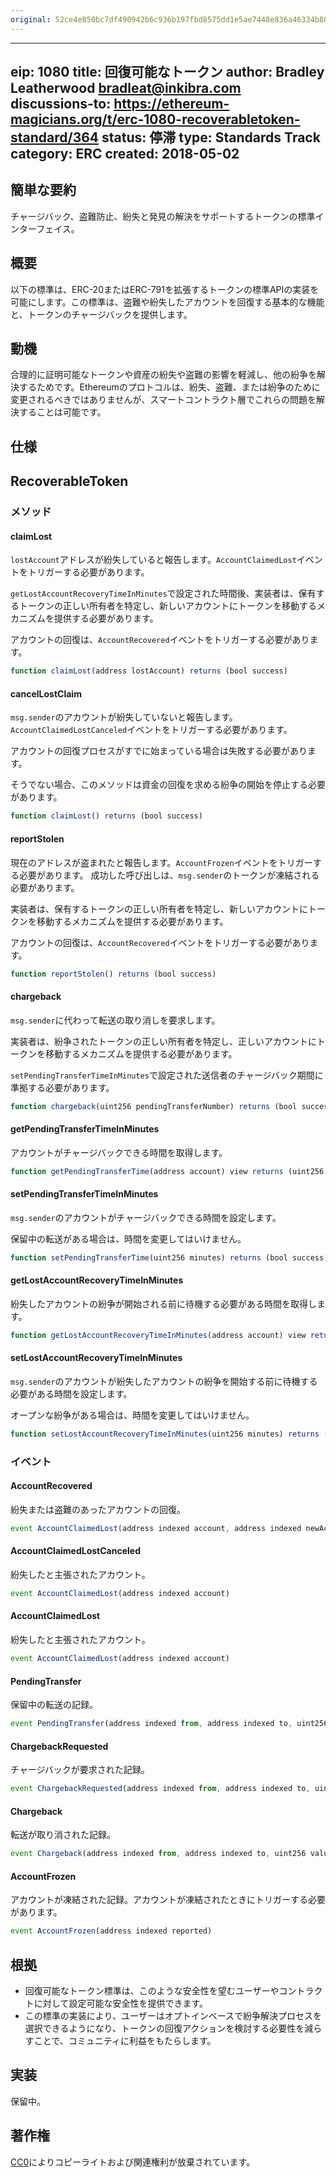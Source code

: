 ```yaml
---
original: 52ce4e850bc7df490942b6c936b197fbd8575dd1e5ae7448e836a46334b80f2e
---
```


---
eip: 1080
title: 回復可能なトークン
author: Bradley Leatherwood <bradleat@inkibra.com>
discussions-to: https://ethereum-magicians.org/t/erc-1080-recoverabletoken-standard/364
status: 停滞
type: Standards Track
category: ERC
created: 2018-05-02
---

## 簡単な要約

チャージバック、盗難防止、紛失と発見の解決をサポートするトークンの標準インターフェイス。

## 概要

以下の標準は、ERC-20またはERC-791を拡張するトークンの標準APIの実装を可能にします。この標準は、盗難や紛失したアカウントを回復する基本的な機能と、トークンのチャージバックを提供します。

## 動機

合理的に証明可能なトークンや資産の紛失や盗難の影響を軽減し、他の紛争を解決するためです。Ethereumのプロトコルは、紛失、盗難、または紛争のために変更されるべきではありませんが、スマートコントラクト層でこれらの問題を解決することは可能です。

## 仕様

## RecoverableToken

### メソッド

#### claimLost

`lostAccount`アドレスが紛失していると報告します。`AccountClaimedLost`イベントをトリガーする必要があります。

`getLostAccountRecoveryTimeInMinutes`で設定された時間後、実装者は、保有するトークンの正しい所有者を特定し、新しいアカウントにトークンを移動するメカニズムを提供する必要があります。

アカウントの回復は、`AccountRecovered`イベントをトリガーする必要があります。

```js
function claimLost(address lostAccount) returns (bool success)
```

#### cancelLostClaim

`msg.sender`のアカウントが紛失していないと報告します。`AccountClaimedLostCanceled`イベントをトリガーする必要があります。

アカウントの回復プロセスがすでに始まっている場合は失敗する必要があります。

そうでない場合、このメソッドは資金の回復を求める紛争の開始を停止する必要があります。

```js
function claimLost() returns (bool success)
```

#### reportStolen

現在のアドレスが盗まれたと報告します。`AccountFrozen`イベントをトリガーする必要があります。
成功した呼び出しは、`msg.sender`のトークンが凍結される必要があります。

実装者は、保有するトークンの正しい所有者を特定し、新しいアカウントにトークンを移動するメカニズムを提供する必要があります。

アカウントの回復は、`AccountRecovered`イベントをトリガーする必要があります。

```js
function reportStolen() returns (bool success)
```

#### chargeback

`msg.sender`に代わって転送の取り消しを要求します。

実装者は、紛争されたトークンの正しい所有者を特定し、正しいアカウントにトークンを移動するメカニズムを提供する必要があります。

`setPendingTransferTimeInMinutes`で設定された送信者のチャージバック期間に準拠する必要があります。

```js
function chargeback(uint256 pendingTransferNumber) returns (bool success)
```

#### getPendingTransferTimeInMinutes

アカウントがチャージバックできる時間を取得します。

```js
function getPendingTransferTime(address account) view returns (uint256 minutes)
```

#### setPendingTransferTimeInMinutes

`msg.sender`のアカウントがチャージバックできる時間を設定します。

保留中の転送がある場合は、時間を変更してはいけません。

```js
function setPendingTransferTime(uint256 minutes) returns (bool success)
```

#### getLostAccountRecoveryTimeInMinutes

紛失したアカウントの紛争が開始される前に待機する必要がある時間を取得します。

```js
function getLostAccountRecoveryTimeInMinutes(address account) view returns (uint256 minutes)
```

#### setLostAccountRecoveryTimeInMinutes

`msg.sender`のアカウントが紛失したアカウントの紛争を開始する前に待機する必要がある時間を設定します。

オープンな紛争がある場合は、時間を変更してはいけません。

```js
function setLostAccountRecoveryTimeInMinutes(uint256 minutes) returns (bool success)
```

### イベント

#### AccountRecovered

紛失または盗難のあったアカウントの回復。

```js
event AccountClaimedLost(address indexed account, address indexed newAccount)
```

#### AccountClaimedLostCanceled

紛失したと主張されたアカウント。

```js
event AccountClaimedLost(address indexed account)
```

#### AccountClaimedLost

紛失したと主張されたアカウント。

```js
event AccountClaimedLost(address indexed account)
```

#### PendingTransfer

保留中の転送の記録。

```js
event PendingTransfer(address indexed from, address indexed to, uint256 value, uint256 pendingTransferNumber)
```

#### ChargebackRequested

チャージバックが要求された記録。

```js
event ChargebackRequested(address indexed from, address indexed to, uint256 value, uint256 pendingTransferNumber)
```

#### Chargeback

転送が取り消された記録。

```js
event Chargeback(address indexed from, address indexed to, uint256 value, uint256 indexed pendingTransferNumber)
```

#### AccountFrozen

アカウントが凍結された記録。アカウントが凍結されたときにトリガーする必要があります。

```js
event AccountFrozen(address indexed reported)
```

## 根拠

* 回復可能なトークン標準は、このような安全性を望むユーザーやコントラクトに対して設定可能な安全性を提供できます。
* この標準の実装により、ユーザーはオプトインベースで紛争解決プロセスを選択できるようになり、トークンの回復アクションを検討する必要性を減らすことで、コミュニティに利益をもたらします。

## 実装

保留中。

## 著作権
[CC0](../LICENSE.md)によりコピーライトおよび関連権利が放棄されています。